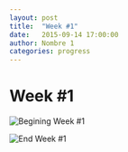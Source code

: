 ```yaml
---
layout: post
title:  "Week #1"
date:   2015-09-14 17:00:00
author: Nombre 1
categories: progress
---
```


# Week #1

![Begining Week #1]({{site.baseurl}}/assets/week-progress/w1a.jpg 'Begining of Week #1')

![End Week #1]({{site.baseurl}}/assets/week-progress/w1z.jpg 'End of Week #1')

